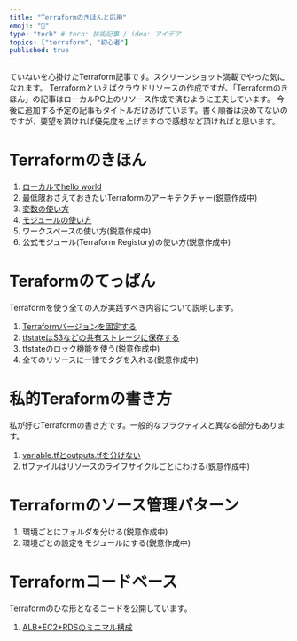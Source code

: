 ```yaml
---
title: "Terraformのきほんと応用"
emoji: "📑"
type: "tech" # tech: 技術記事 / idea: アイデア
topics: ["terraform", "初心者"]
published: true
---
```

ていねいを心掛けたTerraform記事です。スクリーンショット満載でやった気になれます。
Terraformといえばクラウドリソースの作成ですが、「Terraformのきほん」の記事はローカルPC上のリソース作成で済むように工夫しています。
今後に追加する予定の記事もタイトルだけあげています。書く順番は決めてないのですが、要望を頂ければ優先度を上げますので感想など頂ければと思います。

# Terraformのきほん
1. [ローカルでhello world](https://zenn.dev/sway/articles/terraform_biginner_helloworld)
1. 最低限おさえておきたいTerraformのアーキテクチャー(鋭意作成中)
1. [変数の使い方](https://zenn.dev/sway/articles/terraform_biginner_varliable)
1. [モジュールの使い方](https://zenn.dev/sway/articles/terraform_biginner_modules)
1. ワークスペースの使い方(鋭意作成中)
1. 公式モジュール(Terraform Registory)の使い方(鋭意作成中)

# Teraformのてっぱん
Terraformを使う全ての人が実践すべき内容について説明します。
1. [Terraformバージョンを固定する](https://zenn.dev/sway/articles/terraform_staple_fixversion)
1. [tfstateはS3などの共有ストレージに保存する](https://zenn.dev/sway/articles/terraform_staple_sharestate)
1. tfstateのロック機能を使う(鋭意作成中)
1. 全てのリソースに一律でタグを入れる(鋭意作成中)

# 私的Teraformの書き方
私が好むTerraformの書き方です。一般的なプラクティスと異なる部分もあります。
1. [variable.tfとoutputs.tfを分けない](https://zenn.dev/sway/articles/terraform_style_onefile.md)
1. tfファイルはリソースのライフサイクルごとにわける(鋭意作成中)

# Terraformのソース管理パターン
1. 環境ごとにフォルダを分ける(鋭意作成中)
1. 環境ごとの設定をモジュールにする(鋭意作成中)

# Terraformコードベース
Terraformのひな形となるコードを公開しています。
1. [ALB+EC2+RDSのミニマル構成](https://zenn.dev/sway/articles/terraform_codebase_wordpress_minimal)
